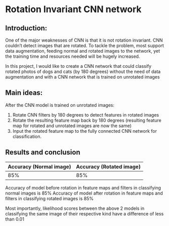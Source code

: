 # Rotation Invariant CNN network 

## Introduction: 
One of the major weaknesses of CNN is that it is not rotation invariant. CNN couldn’t detect images that are rotated. To tackle the problem, most support data augmentation, feeding normal and rotated images to the network, yet the training time and resources needed will be hugely increased. 

In this project, I would like to create a CNN network that could classify rotated photos of dogs and cats (by 180 degrees) without the need of data augmentation and with a CNN network that is trained on unrotated images 

## Main ideas: 
After the CNN model is trained on unrotated images: 
1) Rotate CNN filters by 180 degrees to detect features in rotated images
2) Rotate the resulting feature map back by 180 degrees (resulting feature map for rotated and unrotated images are now the same)
3) Input the rotated feature map to the fully connected CNN network for classification.


## Results and conclusion 

|   Accuracy (Normal image)   |   Accuracy (Rotated image)  |
| --------------------------- | --------------------------- |
|            85%              |             85%             |


Accuracy of model before rotation in feature maps and filters in classifying normal images is 85%
Accuracy of model after rotation in feature maps and filters in classifying rotated images is 85%

Most importantly, likelihood scores between the above 2 models in classifying the same image of their respective kind have a difference of less than 0.01
